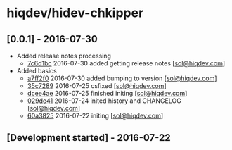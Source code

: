 # hiqdev/hidev-chkipper

## [0.0.1] - 2016-07-30

- Added release notes processing
    - [7c6d1bc] 2016-07-30 added getting release notes [sol@hiqdev.com]
- Added basics
    - [a7ff2f0] 2016-07-30 added bumping to version [sol@hiqdev.com]
    - [35c7289] 2016-07-25 csfixed [sol@hiqdev.com]
    - [dcee4ae] 2016-07-25 finished initing [sol@hiqdev.com]
    - [029de41] 2016-07-24 inited history and CHANGELOG [sol@hiqdev.com]
    - [60a3825] 2016-07-22 initing [sol@hiqdev.com]

## [Development started] - 2016-07-22

[60a3825]: https://github.com/hiqdev/hidev-chkipper/commit/60a3825
[029de41]: https://github.com/hiqdev/hidev-chkipper/commit/029de41
[35c7289]: https://github.com/hiqdev/hidev-chkipper/commit/35c7289
[dcee4ae]: https://github.com/hiqdev/hidev-chkipper/commit/dcee4ae
[a7ff2f0]: https://github.com/hiqdev/hidev-chkipper/commit/a7ff2f0
[7c6d1bc]: https://github.com/hiqdev/hidev-chkipper/commit/7c6d1bc
